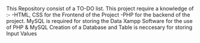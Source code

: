 This Repository consist of a TO-DO list.
This project require a knowledge of :-
  -HTML, CSS for the Frontend of the Project 
  -PHP for the backend of the project.
MySQL is required for storing the Data
Xampp Software for the use of PHP & MySQL
Creation of a Database and Table is neccesary for storing Input Values
